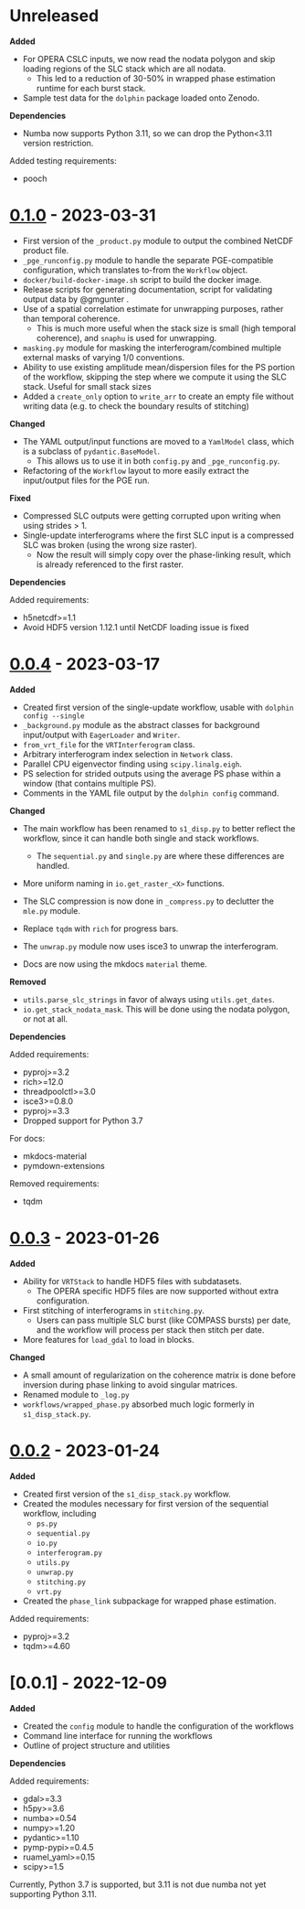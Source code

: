 # Unreleased

**Added**

- For OPERA CSLC inputs, we now read the nodata polygon and skip loading regions of the SLC stack which are all nodata.
  - This led to a reduction of 30-50% in wrapped phase estimation runtime for each burst stack.
- Sample test data for the `dolphin` package loaded onto Zenodo.


**Dependencies**

- Numba now supports Python 3.11, so we can drop the Python<3.11 version restriction.

Added testing requirements:
- pooch


# [0.1.0](https://github.com/opera-adt/dolphin/compare/v0.0.4...v0.1.0) - 2023-03-31

- First version of the `_product.py` module to output the combined NetCDF product file.
- `_pge_runconfig.py` module to handle the separate PGE-compatible configuration, which translates to-from the `Workflow` object.
- `docker/build-docker-image.sh` script to build the docker image.
- Release scripts for generating documentation, script for validating output data by @gmgunter .
- Use of a spatial correlation estimate for unwrapping purposes, rather than temporal coherence.
  - This is much more useful when the stack size is small (high temporal coherence), and `snaphu` is used for unwrapping.
- `masking.py` module for masking the interferogram/combined multiple external masks of varying 1/0 conventions.
- Ability to use existing amplitude mean/dispersion files for the PS portion of the workflow, skipping the step where we compute it using the SLC stack. Useful for small stack sizes
- Added a `create_only` option to `write_arr` to create an empty file without writing data (e.g. to check the boundary results of stitching)


**Changed**
- The YAML output/input functions are moved to a `YamlModel` class, which is a subclass of `pydantic.BaseModel`.
  - This allows us to use it in both `config.py` and `_pge_runconfig.py`.
- Refactoring of the `Workflow` layout to more easily extract the input/output files for the PGE run.

**Fixed**

- Compressed SLC outputs were getting corrupted upon writing when using strides > 1.
- Single-update interferograms where the first SLC input is a compressed SLC was broken (using the wrong size raster).
  - Now the result will simply copy over the phase-linking result, which is already referenced to the first raster.

**Dependencies**

Added requirements:

- h5netcdf>=1.1
- Avoid HDF5 version 1.12.1 until NetCDF loading issue is fixed

# [0.0.4](https://github.com/opera-adt/dolphin/compare/v0.0.3...v0.0.4) - 2023-03-17

**Added**

- Created first version of the single-update workflow, usable with `dolphin config --single`
- `_background.py` module as the abstract classes for background input/output with `EagerLoader` and `Writer`.
- `from_vrt_file` for the `VRTInterferogram` class.
- Arbitrary interferogram index selection in `Network` class.
- Parallel CPU eigenvector finding using `scipy.linalg.eigh`.
- PS selection for strided outputs using the average PS phase within a window (that contains multiple PS).
- Comments in the YAML file output by the `dolphin config` command.


**Changed**

- The main workflow has been renamed to `s1_disp.py` to better reflect the workflow, since it can handle both single and stack workflows.
    - The `sequential.py` and `single.py` are where these differences are handled.
- More uniform naming in `io.get_raster_<X>` functions.
- The SLC compression is now done in `_compress.py` to declutter the `mle.py` module.
- Replace `tqdm` with `rich` for progress bars.
- The `unwrap.py` module now uses isce3 to unwrap the interferogram.

- Docs are now using the mkdocs `material` theme.

**Removed**

- `utils.parse_slc_strings` in favor of always using `utils.get_dates`.
- `io.get_stack_nodata_mask`. This will be done using the nodata polygon, or not at all.


**Dependencies**

Added requirements:

- pyproj>=3.2
- rich>=12.0
- threadpoolctl>=3.0
- isce3>=0.8.0
- pyproj>=3.3
- Dropped support for Python 3.7

For docs:
- mkdocs-material
- pymdown-extensions

Removed requirements:

- tqdm


# [0.0.3](https://github.com/opera-adt/dolphin/compare/v0.0.2...v0.0.3) - 2023-01-26

**Added**

- Ability for `VRTStack` to handle HDF5 files with subdatasets.
    - The OPERA specific HDF5 files are now supported without extra configuration.
- First stitching of interferograms in `stitching.py`.
    - Users can pass multiple SLC burst (like COMPASS bursts) per date, and the workflow will process per stack then stitch per date.
- More features for `load_gdal` to load in blocks.

**Changed**

- A small amount of regularization on the coherence matrix is done before inversion during phase linking to avoid singular matrices.
- Renamed module to `_log.py`
- `workflows/wrapped_phase.py` absorbed much logic formerly in `s1_disp_stack.py`.

# [0.0.2](https://github.com/opera-adt/dolphin/compare/v0.0.1...v0.0.2) - 2023-01-24

**Added**

- Created first version of the `s1_disp_stack.py` workflow.
- Created the modules necessary for first version of the sequential workflow, including
    - `ps.py`
    - `sequential.py`
    - `io.py`
    - `interferogram.py`
    - `utils.py`
    - `unwrap.py`
    - `stitching.py`
    - `vrt.py`
- Created the `phase_link` subpackage for wrapped phase estimation.


Added requirements:

- pyproj>=3.2
- tqdm>=4.60


# [0.0.1] - 2022-12-09

**Added**

- Created the `config` module to handle the configuration of the workflows
- Command line interface for running the workflows
- Outline of project structure and utilities


**Dependencies**

Added requirements:

- gdal>=3.3
- h5py>=3.6
- numba>=0.54
- numpy>=1.20
- pydantic>=1.10
- pymp-pypi>=0.4.5
- ruamel_yaml>=0.15
- scipy>=1.5

Currently, Python 3.7 is supported, but 3.11 is not due numba not yet supporting Python 3.11.

